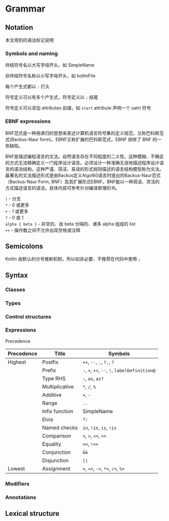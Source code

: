 # Grammar


## Notation

本文用到的语法标记说明

### Symbols and naming

终结符号名以大写字母开头，如 SimpleName

非终结符号名称以小写字母开头，如 kotlinFile

每个产生式都以 `:` 打头

符号定义可以有多个产生式，符号定义以 `;` 结尾

符号定义可以添加 attributes 前缀，如 `start` attribute 声明一个 satrt 符号

### EBNF expressions

BNF范式是一种用递归的思想来表述计算机语言符号集的定义规范，又称巴科斯范式(Backus-Naur form)。EBNF又称扩展的巴科斯范式，EBNF 排除了 BNF 的一些缺陷。

BNF是描述编程语言的文法。自然语言存在不同程度的二义性。这种模糊、不确定的方式无法精确定义一门程序设计语言。必须设计一种准确无误地描述程序设计语言的语法结构，这种严谨、简洁、易读的形式规则描述的语言结构模型称为文法。最著名的文法描述形式是由Backus定义Algol60语言时提出的Backus-Naur范式（Backus-Naur Form, BNF）及其扩展形式EBNF。BNF能以一种简洁、灵活的方式描述语言的语法。具体内容可参考针对编译原理的书。

`|` - 分支  
`*` - 0 或更多  
`+` - 1 或更多  
`?` - 0 或 1  
`alpha { beta }` - 非空的、由 beta 分隔的、诸多 alpha 组成的 list  
`++` - 操作数之间不允许出现空格或注释


## Semicolons

Kotlin 由默认的分号推断机制，所以如非必要，不推荐在代码中使用 `;`


## Syntax

### Classes


### Types


### Control structures


### Expressions

Precedence

| Precedence | Title          | Symbols
|------------|----------------|------------------------------------------------
| Highest    | Postfix        | `++`, `--`, `.`, `?.`, `?`
|            | Prefix         | `-`, `+`, `++`, `--`, `!`, `labelDefinition@`
|            | Type RHS       | `:`, `as`, `as?`
|            | Multiplicative | `*`, `/`, `%`
|            | Additive       | `+`, `-`
|            | Range          | `..`
|            | Infix function | SimpleName
|            | Elvis          | `?:`
|            | Named checks   | `in`, `!in`, `is`, `!is`
|            | Comparison     | `<`, `>`, `<=`, `>=`
|            | Equality       | `==`, `!==`
|            | Conjunction    | `&&`
|            | Disjunction    | <code>&#x7C;&#x7C;</code>
| Lowest     | Assignment     | `=`, `+=`, `-=`, `*=`, `/=`, `%=`

### Modifiers


### Annotations





## Lexical structure

